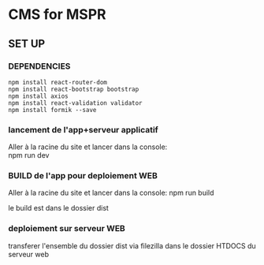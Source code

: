 # CMS for MSPR

## SET UP 

### DEPENDENCIES

    npm install react-router-dom
    npm install react-bootstrap bootstrap
    npm install axios
    npm install react-validation validator
    npm install formik --save

### lancement de l'app+serveur applicatif

  Aller à la racine du site et lancer dans la console:  
  npm run dev 

### BUILD de l'app pour deploiement WEB

  Aller à la racine du site et lancer dans la console:
  npm run build

  le build est dans le dossier dist

### deploiement sur serveur WEB

  transferer l'ensemble du dossier dist via  filezilla dans le dossier HTDOCS du serveur web


